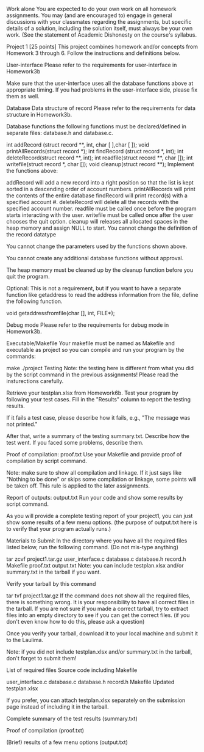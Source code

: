 Work alone
You are expected to do your own work on all homework assignments. You may (and are encouraged to) engage in general discussions with your classmates regarding the assignments, but specific details of a solution, including the solution itself, must always be your own work. (See the statement of Academic Dishonesty on the course's syllabus.

Project 1 [25 points]
This project combines homework and/or concepts from Homework 3 through 6. Follow the instructions and definitions below.

User-interface
Please refer to the requirements for user-interface in Homework3b

Make sure that the user-interface uses all the database functions above at appropriate timing. If you had problems in the user-interface side, please fix them as well.

Database
Data structure of record
Please refer to the requirements for data structure in Homework3b.

Database functions
the following functions must be declared/defined in separate files: database.h and database.c.

int addRecord (struct record **, int, char [ ],char [ ]);
void printAllRecords(struct record *);
int findRecord (struct record *, int);
int deleteRecord(struct record **, int);
int readfile(struct record **, char []);
int writefile(struct record *, char []);
void cleanup(struct record **);
Implement the functions above:

addRecord will add a new record into a right position so that the list is kept sorted in a descending order of account numbers.
printAllRecords will print the contents of the entire database
findRecord will print record(s) with a specified account #.
deleteRecord will delete all the records with the specified account number.
readfile must be called once before the program starts interacting with the user.
writefile must be called once after the user chooses the quit option.
cleanup will releases all allocated spaces in the heap memory and assign NULL to start.
You cannot change the definition of the record datatype

You cannot change the parameters used by the functions shown above.

You cannot create any additional database functions without approval.

The heap memory must be cleaned up by the cleanup function before you quit the program.

Optional: This is not a requirement, but if you want to have a separate function like getaddress to read the address information from the file, define the following function.

void getaddressfromfile(char [], int, FILE*);

Debug mode
Please refer to the requirements for debug mode in Homework3b.

Executable/Makefile
Your makefile must be named as Makefile and executable as project so you can compile and run your program by the commands:

make
./project
Testing
Note: the testing here is different from what you did by the script command in the previous assignments! Please read the insturections carefully.

Retrieve your testplan.xlsx from Homework6b. Test your program by following your test cases. Fill in the "Results" column to report the testing results.

If it fails a test case, please describe how it fails, e.g., "The message was not printed."

After that, write a summary of the testing summary.txt. Describe how the test went. If you faced some problems, describe them.

Proof of compilation: proof.txt
Use your Makefile and provide proof of compilation by script command.

Note: make sure to show all compilation and linkage. If it just says like "Nothing to be done" or skips some compilation or linkage, some points will be taken off. This rule is applied to the later assignments.

Report of outputs: output.txt
Run your code and show some results by script command.

As you will provide a complete testing report of your project1, you can just show some results of a few menu options. (the purpose of output.txt here is to verify that your program actually runs.)

Materials to Submit
In the directory where you have all the required files listed below, run the following command. (Do not mis-type anything)

tar zcvf project1.tar.gz user_interface.c database.c database.h record.h Makefile proof.txt output.txt
Note: you can include testplan.xlsx and/or summary.txt in the tarball if you want.

Verify your tarball by this command

tar tvf project1.tar.gz
If the command does not show all the required files, there is something wrong. It is your responsibility to have all correct files in the tarball. If you are not sure if you made a correct tarball, try to extract files into an empty directory to see if you can get the correct files. (if you don't even know how to do this, please ask a question)

Once you verify your tarball, download it to your local machine and submit it to the Laulima.

Note: if you did not include testplan.xlsx and/or summary.txt in the tarball, don't forget to submit them!

List of required files
Source code including Makefile

user_interface.c
database.c
database.h
record.h
Makefile
Updated testplan.xlsx

If you prefer, you can attach testplan.xlsx separately on the submission page instead of including it in the tarball.

Complete summary of the test results (summary.txt)

Proof of compilation (proof.txt)

(Brief) results of a few menu options (output.txt)
